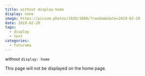 ```yaml
---
title: without display-home
display: none
image: https://picsum.photos/1920/1080/?random&date=2019-02-20
date: 2019-02-20
tags: 
  - display
  - test
categories:
  - futurama
--- 
```


without `display: home`

This page will not be displayed on the home page.